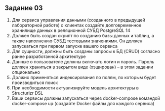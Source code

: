 ## Задание 03

1. Для сервиса управления данными (созданного в предыдущей лабораторной работе) о клиентах создайте долговременное хранилище данных в реляционной СУБД PostgreSQL 14 
2. Должен быть создан скрипт по созданию базы данных и таблиц, а также наполнению СУБД тестовыми значениями. Он должен запускаться при первом запуске вашего сервиса 
3. Для сущности, должны быть созданы запросы к БД (CRUD) согласно ранее разработанной архитектуре 
4. Данные о пользователе должны включать логин и пароль. Пароль должен храниться в закрытом виде (хэширован) – в этом задании опционально 
5. Должно применяться индексирования по полям, по которым будет производиться поиск 
6. При необходимости актуализируйте модель архитектуры в Structurizr DSL 
7. Ваши сервисы должны запускаться через docker-compose командой docker-compose up (создайте Docker файлы для каждого сервиса) 

